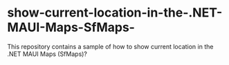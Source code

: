 # show-current-location-in-the-.NET-MAUI-Maps-SfMaps-
This repository contains a sample of how to show current location in the .NET MAUI Maps (SfMaps)?
